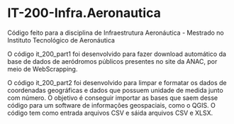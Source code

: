 # IT-200-Infra.Aeronautica
Código feito para a disciplina de Infraestrutura Aeronáutica - Mestrado no Instituto Tecnológico de Aeronáutica

O código it_200_part1 foi desenvolvido para fazer download automático da base de dados de aeródromos públicos presentes no site da ANAC, por meio de WebScrapping.

O código it_200_part2 foi desenvolvido para limpar e formatar os dados de coordenadas geográficas e dados que possuem unidade de medida junto com número. O objetivo é conseguir importar as bases que saem desse código para um software de informações geospaciais, como o QGIS. O código tem como entrada arquivos CSV e sáida arquivos CSV e XLSX.
